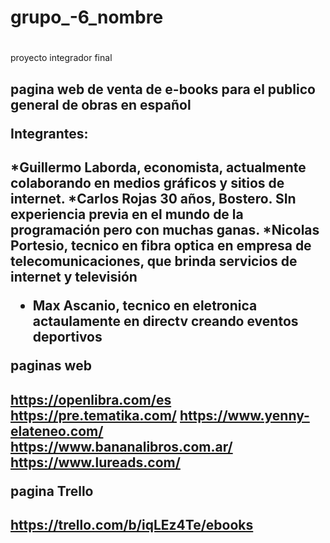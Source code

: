 # grupo_-6_nombre <h1>
proyecto integrador final <h2>
pagina web de venta de e-books para el publico general de obras en español

Integrantes: <h2>
*Guillermo Laborda, economista, actualmente colaborando en medios gráficos y sitios de internet.
*Carlos Rojas 30 años, Bostero. SIn experiencia previa en el mundo de la programación pero con muchas ganas.
*Nicolas Portesio, tecnico en fibra optica en empresa de telecomunicaciones, que brinda servicios de internet y televisión
* Max Ascanio, tecnico en eletronica actaulamente en directv creando eventos deportivos

paginas web <h2>
https://openlibra.com/es
https://pre.tematika.com/
https://www.yenny-elateneo.com/
https://www.bananalibros.com.ar/
https://www.lureads.com/

pagina Trello <h2>
https://trello.com/b/iqLEz4Te/ebooks

